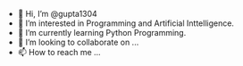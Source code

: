 - 👋 Hi, I’m @gupta1304
- 👀 I’m interested in Programming and Artificial Inttelligence.
- 🌱 I’m currently learning Python Programming.
- 💞️ I’m looking to collaborate on ...
- 📫 How to reach me ...

<!---
gupta1304/gupta1304 is a ✨ special ✨ repository because its `README.md` (this file) appears on your GitHub profile.
You can click the Preview link to take a look at your changes.
--->
